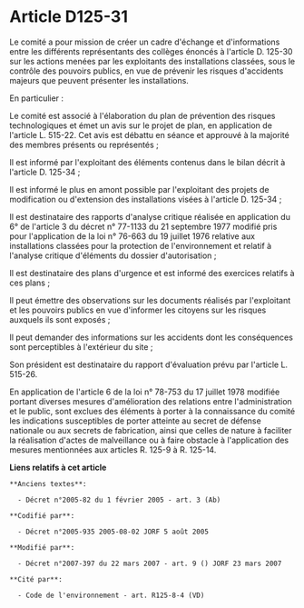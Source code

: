 # Article D125-31

Le comité a pour mission de créer un cadre d'échange et d'informations entre les différents représentants des collèges
énoncés à l'article D. 125-30 sur les actions menées par les exploitants des installations classées, sous le contrôle des
pouvoirs publics, en vue de prévenir les risques d'accidents majeurs que peuvent présenter les installations.

En particulier :

Le comité est associé à l'élaboration du plan de prévention des risques technologiques et émet un avis sur le projet de plan,
en application de l'article L. 515-22. Cet avis est débattu en séance et approuvé à la majorité des membres présents ou
représentés ;

Il est informé par l'exploitant des éléments contenus dans le bilan décrit à l'article D. 125-34 ;

Il est informé le plus en amont possible par l'exploitant des projets de modification ou d'extension des installations visées
à l'article D. 125-34 ;

Il est destinataire des rapports d'analyse critique réalisée en application du 6° de l'article 3 du décret n° 77-1133 du 21
septembre 1977 modifié pris pour l'application de la loi n° 76-663 du 19 juillet 1976 relative aux installations classées
pour la protection de l'environnement et relatif à l'analyse critique d'éléments du dossier d'autorisation ;

Il est destinataire des plans d'urgence et est informé des exercices relatifs à ces plans ;

Il peut émettre des observations sur les documents réalisés par l'exploitant et les pouvoirs publics en vue d'informer les
citoyens sur les risques auxquels ils sont exposés ;

Il peut demander des informations sur les accidents dont les conséquences sont perceptibles à l'extérieur du site ;

Son président est destinataire du rapport d'évaluation prévu par l'article L. 515-26.

En application de l'article 6 de la loi n° 78-753 du 17 juillet 1978 modifiée portant diverses mesures d'amélioration des
relations entre l'administration et le public, sont exclues des éléments à porter à la connaissance du comité les indications
susceptibles de porter atteinte au secret de défense nationale ou aux secrets de fabrication, ainsi que celles de nature à
faciliter la réalisation d'actes de malveillance ou à faire obstacle à l'application des mesures mentionnées aux articles R.
125-9 à R. 125-14.

**Liens relatifs à cet article**

	**Anciens textes**:

	  - Décret n°2005-82 du 1 février 2005 - art. 3 (Ab)

	**Codifié par**:

	  - Décret n°2005-935 2005-08-02 JORF 5 août 2005

	**Modifié par**:

	  - Décret n°2007-397 du 22 mars 2007 - art. 9 () JORF 23 mars 2007

	**Cité par**:

	  - Code de l'environnement - art. R125-8-4 (VD)
